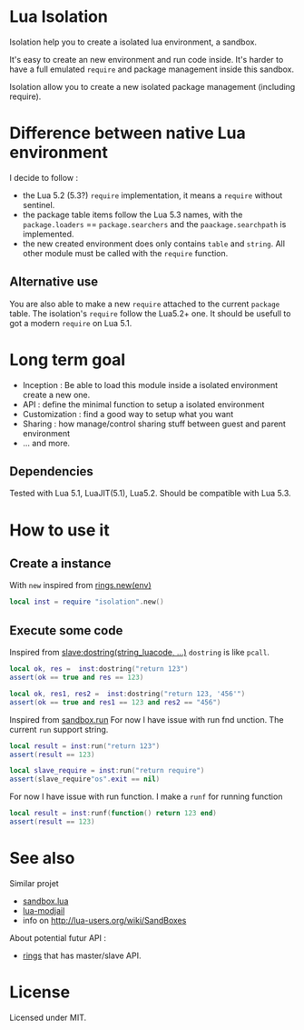 Lua Isolation
=============

Isolation help you to create a isolated lua environment, a sandbox.

It's easy to create an new environment and run code inside.
It's harder to have a full emulated `require` and package management inside this sandbox.

Isolation allow you to create a new isolated package management (including require).

Difference between native Lua environment
=========================================

I decide to follow :
 * the Lua 5.2 (5.3?) `require` implementation, it means a `require` without sentinel.
 * the package table items follow the Lua 5.3 names, with the `package.loaders` == `package.searchers` and the `paackage.searchpath` is implemented.
 * the new created environment does only contains `table` and `string`. All other module must be called with the `require` function.


Alternative use
---------------

You are also able to make a new `require` attached to the current `package` table.
The isolation's `require` follow the Lua5.2+ one.
It should be usefull to got a modern `require` on Lua 5.1.


Long term goal
==============

 * Inception : Be able to load this module inside a isolated environment create a new one.
 * API : define the minimal function to setup a isolated environment
 * Customization : find a good way to setup what you want
 * Sharing : how manage/control sharing stuff between guest and parent environment
 * ... and more.


Dependencies
------------

Tested with Lua 5.1, LuaJIT(5.1), Lua5.2.
Should be compatible with Lua 5.3.


How to use it
=============

Create a instance
-----------------

With `new` inspired from [rings.new(env)](http://keplerproject.github.io/rings/manual.html#master_functions)

```lua
local inst = require "isolation".new()
```


Execute some code
-----------------


Inspired from [slave:dostring(string_luacode, ...)](http://keplerproject.github.io/rings/manual.html#master_functions)
`dostring` is like `pcall`.

```lua
local ok, res =  inst:dostring("return 123")
assert(ok == true and res == 123)
```

```lua
local ok, res1, res2 =  inst:dostring("return 123, '456'")
assert(ok == true and res1 == 123 and res2 == "456")
```

Inspired from [sandbox.run](https://github.com/APItools/sandbox.lua#sandboxrun)
For now I have issue with run fnd unction.
The current `run` support string.

```lua
local result = inst:run("return 123")
assert(result == 123)
```

```lua
local slave_require = inst:run("return require")
assert(slave_require"os".exit == nil)
```

For now I have issue with run function.
I make a `runf` for running function
```lua
local result = inst:runf(function() return 123 end)
assert(result == 123)
```



See also
========

Similar projet
* [sandbox.lua](https://github.com/APItools/sandbox.lua)
* [lua-modjail](https://github.com/siffiejoe/lua-modjail)
* info on http://lua-users.org/wiki/SandBoxes

About potential futur API :
* [rings](https://github.com/keplerproject/rings) that has master/slave API.

License
=======

Licensed under MIT.


